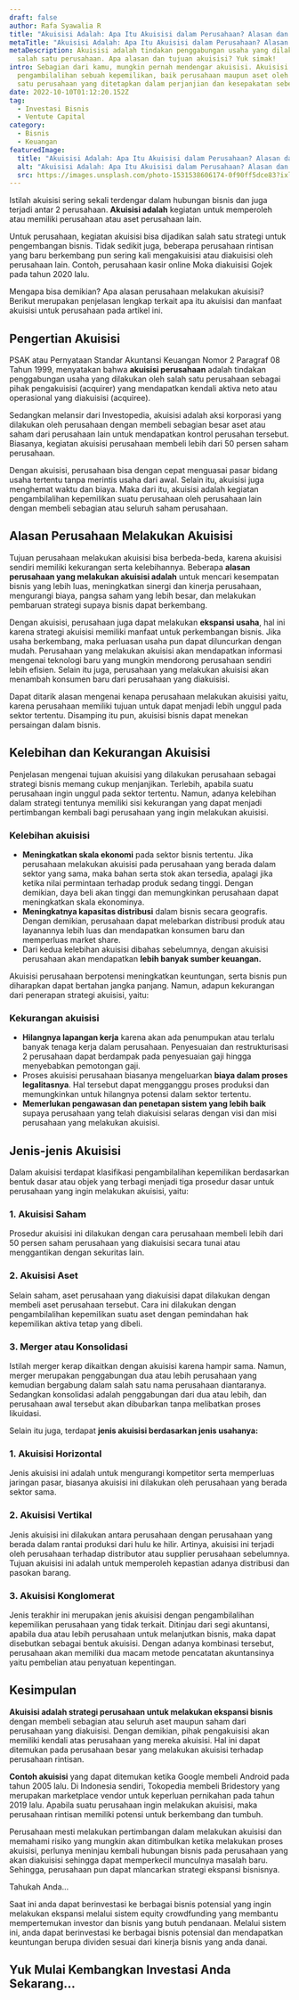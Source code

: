 ```yaml
---
draft: false
author: Rafa Syawalia R
title: "Akuisisi Adalah: Apa Itu Akuisisi dalam Perusahaan? Alasan dan Tujuan"
metaTitle: "Akuisisi Adalah: Apa Itu Akuisisi dalam Perusahaan? Alasan dan Tujuan"
metaDescription: Akuisisi adalah tindakan penggabungan usaha yang dilakukan oleh
  salah satu perusahaan. Apa alasan dan tujuan akuisisi? Yuk simak!
intro: Sebagian dari kamu, mungkin pernah mendengar akuisisi. Akuisisi adalah
  pengambilalihan sebuah kepemilikan, baik perusahaan maupun aset oleh salah
  satu perusahaan yang ditetapkan dalam perjanjian dan kesepakatan sebelumnya.
date: 2022-10-10T01:12:20.152Z
tag:
  - Investasi Bisnis
  - Ventute Capital
category:
  - Bisnis
  - Keuangan
featuredImage:
  title: "Akuisisi Adalah: Apa Itu Akuisisi dalam Perusahaan? Alasan dan Tujuan"
  alt: "Akuisisi Adalah: Apa Itu Akuisisi dalam Perusahaan? Alasan dan Tujuan"
  src: https://images.unsplash.com/photo-1531538606174-0f90ff5dce83?ixlib=rb-1.2.1&ixid=MnwxMjA3fDB8MHxwaG90by1wYWdlfHx8fGVufDB8fHx8&auto=format&fit=crop&w=2874&q=80
---
```

Istilah akuisisi sering sekali terdengar dalam hubungan bisnis dan juga terjadi antar 2 perusahaan. **Akuisisi adalah** kegiatan untuk memperoleh atau memiliki perusahaan atau aset perusahaan lain. 

Untuk perusahaan, kegiatan akuisisi bisa dijadikan salah satu strategi untuk pengembangan bisnis. Tidak sedikit juga, beberapa perusahaan rintisan yang baru berkembang pun sering kali mengakuisisi atau diakuisisi oleh perusahaan lain. Contoh, perusahaan kasir online Moka diakuisisi Gojek pada tahun 2020 lalu.

Mengapa bisa demikian? Apa alasan perusahaan melakukan akuisisi? Berikut merupakan penjelasan lengkap terkait apa itu akuisisi dan manfaat akuisisi untuk perusahaan pada artikel ini.

## Pengertian Akuisisi

PSAK atau Pernyataan Standar Akuntansi Keuangan Nomor 2 Paragraf 08 Tahun 1999, menyatakan bahwa **akuisisi perusahaan** adalah tindakan penggabungan usaha yang dilakukan oleh salah satu perusahaan sebagai pihak pengakuisisi (acquirer) yang mendapatkan kendali aktiva neto atau operasional yang diakuisisi (acquiree).

Sedangkan melansir dari Investopedia, akuisisi adalah aksi korporasi yang dilakukan oleh perusahaan dengan membeli sebagian besar aset atau saham dari perusahaan lain untuk mendapatkan kontrol perusahan tersebut. Biasanya, kegiatan akuisisi perusahaan membeli lebih dari 50 persen saham perusahaan.

Dengan akuisisi, perusahaan bisa dengan cepat menguasai pasar bidang usaha tertentu tanpa merintis usaha dari awal. Selain itu, akuisisi juga menghemat waktu dan biaya. Maka dari itu, akuisisi adalah kegiatan pengambilalihan kepemilikan suatu perusahaan oleh perusahaan lain dengan membeli sebagian atau seluruh saham perusahaan. 

## Alasan Perusahaan Melakukan Akuisisi

Tujuan perusahaan melakukan akuisisi bisa berbeda-beda, karena akuisisi sendiri memiliki kekurangan serta kelebihannya. Beberapa **alasan perusahaan yang melakukan akuisisi adalah** untuk mencari kesempatan bisnis yang lebih luas, meningkatkan sinergi dan kinerja perusahaan, mengurangi biaya, pangsa saham yang lebih besar, dan melakukan pembaruan strategi supaya bisnis dapat berkembang.

Dengan akuisisi, perusahaan juga dapat melakukan **ekspansi usaha**, hal ini karena strategi akuisisi memiliki manfaat untuk perkembangan bisnis. Jika usaha berkembang, maka perluasan usaha pun dapat diluncurkan dengan mudah. Perusahaan yang melakukan akuisisi akan mendapatkan informasi mengenai teknologi baru yang mungkin mendorong perusahaan sendiri lebih efisien. Selain itu juga, perusahaan yang melakukan akuisisi akan menambah konsumen baru dari perusahaan yang diakuisisi.

Dapat ditarik alasan mengenai kenapa perusahaan melakukan akuisisi yaitu, karena perusahaan memiliki tujuan untuk dapat menjadi lebih unggul pada sektor tertentu. Disamping itu pun, akuisisi bisnis dapat menekan persaingan dalam bisnis. 

## Kelebihan dan Kekurangan Akuisisi

Penjelasan mengenai tujuan akuisisi yang dilakukan perusahaan sebagai strategi bisnis memang cukup menjanjikan. Terlebih, apabila suatu perusahaan ingin unggul pada sektor tertentu. Namun, adanya kelebihan dalam strategi tentunya memiliki sisi kekurangan yang dapat menjadi pertimbangan kembali bagi perusahaan yang ingin melakukan akuisisi. 

### Kelebihan akuisisi

* **Meningkatkan skala ekonomi** pada sektor bisnis tertentu. Jika perusahaan melakukan akuisisi pada perusahaan yang berada dalam sektor yang sama, maka bahan serta stok akan tersedia, apalagi jika ketika nilai permintaan terhadap produk sedang tinggi. Dengan demikian, daya beli akan tinggi dan memungkinkan perusahaan dapat meningkatkan skala ekonominya.
* **Meningkatnya kapasitas distribusi** dalam bisnis secara geografis. Dengan demikian, perusahaan dapat melebarkan distribusi produk atau layanannya lebih luas dan mendapatkan konsumen baru dan memperluas market share.
* Dari kedua kelebihan akuisisi dibahas sebelumnya, dengan akuisisi perusahaan akan mendapatkan **lebih banyak sumber keuangan.**

Akuisisi perusahaan berpotensi meningkatkan keuntungan, serta bisnis pun diharapkan dapat bertahan jangka panjang. Namun, adapun kekurangan dari penerapan strategi akuisisi, yaitu:

### Kekurangan akuisisi

* **Hilangnya lapangan kerja** karena akan ada penumpukan atau terlalu banyak tenaga kerja dalam perusahaan. Penyesuaian dan restrukturisasi 2 perusahaan dapat berdampak pada penyesuaian gaji hingga  menyebabkan pemotongan gaji.
* Proses akuisisi perusahaan biasanya mengeluarkan **biaya dalam proses legalitasnya**. Hal tersebut dapat mengganggu proses produksi dan memungkinkan untuk hilangnya potensi dalam sektor tertentu.
* **Memerlukan pengawasan dan penetapan sistem yang lebih baik** supaya perusahaan yang telah diakuisisi selaras dengan visi dan misi perusahaan yang melakukan akuisisi.

## Jenis-jenis Akuisisi

Dalam akuisisi terdapat klasifikasi pengambilalihan kepemilikan berdasarkan bentuk dasar atau objek yang terbagi menjadi tiga prosedur dasar untuk perusahaan yang ingin melakukan akuisisi, yaitu:

### 1. Akuisisi Saham

Prosedur akuisisi ini dilakukan dengan cara perusahaan membeli lebih dari 50 persen saham perusahaan yang diakuisisi secara tunai atau menggantikan dengan sekuritas lain.

### 2. Akuisisi Aset

Selain saham, aset perusahaan yang diakuisisi dapat dilakukan dengan membeli aset perusahaan tersebut. Cara ini dilakukan dengan pengambilalihan kepemilikan suatu aset dengan pemindahan hak kepemilikan aktiva tetap yang dibeli.

### 3. Merger atau Konsolidasi

Istilah merger kerap dikaitkan dengan akuisisi karena hampir sama. Namun, merger merupakan penggabungan dua atau lebih perusahaan yang kemudian bergabung dalam salah satu nama perusahaan diantaranya. Sedangkan konsolidasi adalah penggabungan dari dua atau lebih, dan perusahaan awal tersebut akan dibubarkan tanpa melibatkan proses likuidasi. 

Selain itu juga, terdapat **jenis akuisisi berdasarkan jenis usahanya:**

### 1. Akuisisi Horizontal

Jenis akuisisi ini adalah untuk mengurangi kompetitor serta memperluas jaringan pasar, biasanya akuisisi ini dilakukan oleh perusahaan yang berada sektor sama.

### 2. Akuisisi Vertikal

Jenis akuisisi ini dilakukan antara perusahaan dengan perusahaan yang berada dalam rantai produksi dari hulu ke hilir. Artinya, akuisisi ini terjadi oleh perusahaan terhadap distributor atau supplier perusahaan sebelumnya. Tujuan akuisisi ini adalah untuk memperoleh kepastian adanya distribusi dan pasokan barang.

### 3. Akuisisi Konglomerat

Jenis terakhir ini merupakan jenis akuisisi dengan pengambilalihan kepemilikan perusahaan yang tidak terkait. Ditinjau dari segi akuntansi, apabila dua atau lebih perusahaan untuk melanjutkan bisnis, maka dapat disebutkan sebagai bentuk akuisisi. Dengan adanya kombinasi tersebut, perusahaan akan memiliki dua macam metode pencatatan akuntansinya yaitu pembelian atau penyatuan kepentingan.

## Kesimpulan

**Akuisisi adalah strategi perusahaan untuk melakukan ekspansi bisnis** dengan membeli sebagian atau seluruh aset maupun saham dari perusahaan yang diakuisisi. Dengan demikian, pihak pengakuisisi akan memiliki kendali atas perusahaan yang mereka akuisisi. Hal ini dapat ditemukan pada perusahaan besar yang melakukan akuisisi terhadap perusahaan rintisan.

**Contoh akuisisi** yang dapat ditemukan ketika Google membeli Android pada tahun 2005 lalu. Di Indonesia sendiri, Tokopedia membeli Bridestory yang merupakan marketplace vendor untuk keperluan pernikahan pada tahun 2019 lalu. Apabila suatu perusahaan ingin melakukan akuisisi, maka perusahaan rintisan memiliki potensi untuk berkembang dan tumbuh.  

Perusahaan mesti melakukan pertimbangan dalam melakukan akuisisi dan memahami risiko yang mungkin akan ditimbulkan ketika melakukan proses akuisisi, perlunya meninjau kembali hubungan bisnis pada perusahaan yang akan diakuisisi sehingga dapat memperkecil munculnya masalah baru. Sehingga, perusahaan pun dapat mlancarkan strategi  ekspansi bisnisnya. 

Tahukah Anda... 

S﻿aat ini anda dapat berinvestasi ke berbagai bisnis potensial yang ingin melakukan ekspansi melalui sistem equity crowdfunding yang membantu mempertemukan investor dan bisnis yang butuh pendanaan. Melalui sistem ini, anda dapat berinvestasi ke berbagai bisnis potensial dan mendapatkan keuntungan berupa dividen sesuai dari kinerja bisnis yang anda danai. 

## Y﻿uk Mulai Kembangkan Investasi Anda Sekarang...